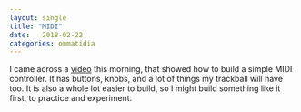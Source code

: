 ```yaml
---
layout: single
title: "MIDI"
date:   2018-02-22
categories: ommatidia
---
```


I came across a [video](https://www.youtube.com/watch?v=aVf_el4N0tI) this
morning, that showed how to build a simple MIDI controller. It has buttons,
knobs, and a lot of things my trackball will have too. It is also a whole lot
easier to build, so I might build something like it first, to practice and
experiment.

